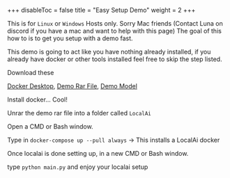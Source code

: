 
+++
disableToc = false
title = "Easy Setup Demo"
weight = 2
+++

This is for `Linux` or `Windows` Hosts only. Sorry Mac friends (Contact Luna on discord if you have a mac and want to help with this page)
The goal of this how to is to get you setup with a demo fast.

This demo is going to act like you have nothing already installed, if you already have docker or other tools installed feel free to skip the step listed.

Download these

[Docker Desktop](https://docs.docker.com/engine/install/), [Demo Rar File](https://drive.google.com/file/d/1p2_-WdS15aVvR8yoJixvlg1t9nHgAhqQ/view?usp=sharing), [Demo Model](https://huggingface.co/TheBloke/WizardLM-13B-V1.2-GGML/resolve/main/wizardlm-13b-v1.2.ggmlv3.q4_0.bin)

Install docker... Cool!

Unrar the demo rar file into a folder called `LocalAi`

Open a CMD or Bash window. 

Type in `docker-compose up --pull always` -> This installs a LocalAi docker

Once localai is done setting up, in a new CMD or Bash window.

type `python main.py` and enjoy your localai setup
